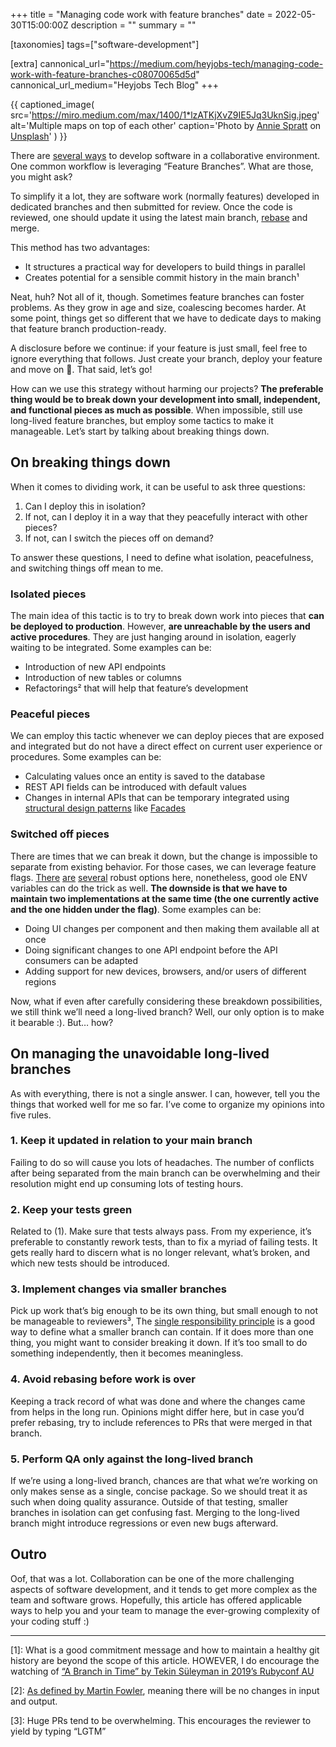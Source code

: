 +++
title = "Managing code work with feature branches"
date = 2022-05-30T15:00:00Z
description = ""
summary = ""

[taxonomies]
tags=["software-development"]

[extra]
cannonical_url="https://medium.com/heyjobs-tech/managing-code-work-with-feature-branches-c08070065d5d"
cannonical_url_medium="Heyjobs Tech Blog"
+++

{{
captioned_image(
  src='https://miro.medium.com/max/1400/1*lzATKjXvZ9IE5Jq3UknSig.jpeg'
  alt='Multiple maps on top of each other'
  caption='Photo by <a href="https://unsplash.com/@anniespratt" target="_blank" rel="noopener">Annie Spratt</a> on <a href="https://unsplash.com/" target="_blank" rel="noopener">Unsplash</a>'
)
}}

There are [several ways](https://www.atlassian.com/git/tutorials/comparing-workflows) to develop software in a collaborative environment. One common workflow is leveraging “Feature Branches”. What are those, you might ask?

To simplify it a lot, they are software work (normally features) developed in dedicated branches and then submitted for review. Once the code is reviewed, one should update it using the latest main branch, [rebase](https://www.atlassian.com/git/tutorials/rewriting-history/git-rebase) and merge.

This method has two advantages:

*   It structures a practical way for developers to build things in parallel
*   Creates potential for a sensible commit history in the main branch¹

Neat, huh? Not all of it, though. Sometimes feature branches can foster problems. As they grow in age and size, coalescing becomes harder. At some point, things get so different that we have to dedicate days to making that feature branch production-ready.

A disclosure before we continue: if your feature is just small, feel free to ignore everything that follows. Just create your branch, deploy your feature and move on 😬. That said, let’s go!

How can we use this strategy without harming our projects? **The preferable thing would be to break down your development into small, independent, and functional pieces as much as possible**. When impossible, still use long-lived feature branches, but employ some tactics to make it manageable. Let’s start by talking about breaking things down.

## On breaking things down

When it comes to dividing work, it can be useful to ask three questions:

1.  Can I deploy this in isolation?
2.  If not, can I deploy it in a way that they peacefully interact with other pieces?
3.  If not, can I switch the pieces off on demand?

To answer these questions, I need to define what isolation, peacefulness, and switching things off mean to me.

### Isolated pieces

The main idea of this tactic is to try to break down work into pieces that **can be deployed to production**. However, **are unreachable by the users and active procedures**. They are just hanging around in isolation, eagerly waiting to be integrated. Some examples can be:

*   Introduction of new API endpoints
*   Introduction of new tables or columns
*   Refactorings² that will help that feature’s development

### Peaceful pieces

We can employ this tactic whenever we can deploy pieces that are exposed and integrated but do not have a direct effect on current user experience or procedures. Some examples can be:

*   Calculating values once an entity is saved to the database
*   REST API fields can be introduced with default values
*   Changes in internal APIs that can be temporary integrated using [structural design patterns](https://refactoring.guru/design-patterns/structural-patterns) like [Facades](https://refactoring.guru/design-patterns/facade)

### Switched off pieces

There are times that we can break it down, but the change is impossible to separate from existing behavior. For those cases, we can leverage feature flags. [There](https://www.growthbook.io/) [are](https://www.getunleash.io/) [several](https://launchdarkly.com/) robust options here, nonetheless, good ole ENV variables can do the trick as well. **The downside is that we have to maintain two implementations at the same time (the one currently active and the one hidden under the flag)**. Some examples can be:

*   Doing UI changes per component and then making them available all at once
*   Doing significant changes to one API endpoint before the API consumers can be adapted
*   Adding support for new devices, browsers, and/or users of different regions

Now, what if even after carefully considering these breakdown possibilities, we still think we’ll need a long-lived branch? Well, our only option is to make it bearable :). But… how?

## On managing the unavoidable long-lived branches

As with everything, there is not a single answer. I can, however, tell you the things that worked well for me so far. I’ve come to organize my opinions into five rules.

### 1\. Keep it updated in relation to your main branch

Failing to do so will cause you lots of headaches. The number of conflicts after being separated from the main branch can be overwhelming and their resolution might end up consuming lots of testing hours.

### 2\. Keep your tests green

Related to (1). Make sure that tests always pass. From my experience, it’s preferable to constantly rework tests, than to fix a myriad of failing tests. It gets really hard to discern what is no longer relevant, what’s broken, and which new tests should be introduced.

### 3\. Implement changes via smaller branches

Pick up work that’s big enough to be its own thing, but small enough to not be manageable to reviewers³, The [single responsibility principle](https://en.wikipedia.org/wiki/Single-responsibility_principle) is a good way to define what a smaller branch can contain. If it does more than one thing, you might want to consider breaking it down. If it’s too small to do something independently, then it becomes meaningless.

### 4\. Avoid rebasing before work is over

Keeping a track record of what was done and where the changes came from helps in the long run. Opinions might differ here, but in case you’d prefer rebasing, try to include references to PRs that were merged in that branch.

### 5\. Perform QA only against the long-lived branch

If we’re using a long-lived branch, chances are that what we’re working on only makes sense as a single, concise package. So we should treat it as such when doing quality assurance. Outside of that testing, smaller branches in isolation can get confusing fast. Merging to the long-lived branch might introduce regressions or even new bugs afterward.

## Outro

Oof, that was a lot. Collaboration can be one of the more challenging aspects of software development, and it tends to get more complex as the team and software grows. Hopefully, this article has offered applicable ways to help you and your team to manage the ever-growing complexity of your coding stuff :)

---

\[1\]: What is a good commitment message and how to maintain a healthy git history are beyond the scope of this article. HOWEVER, I do encourage the watching of [“A Branch in Time” by Tekin Süleyman in 2019’s Rubyconf AU](https://www.youtube.com/watch?v=1NoNTqank_U)

\[2\]: [As defined by Martin Fowler](https://martinfowler.com/bliki/DefinitionOfRefactoring.html), meaning there will be no changes in input and output.

\[3\]: Huge PRs tend to be overwhelming. This encourages the reviewer to yield by typing “LGTM”

